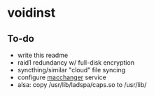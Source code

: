 # voidinst

## To-do
- write this readme
- raid1 redundancy w/ full-disk encryption
- syncthing/similar "cloud" file syncing
- configure [macchanger](https://github.com/alobbs/macchanger) service
- alsa: copy /usr/lib/ladspa/caps.so to /usr/lib/
